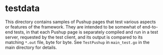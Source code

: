 # testdata

This directory contains samples of Pushup pages that test various aspects or
features of the framework. They are intended to be somewhat of end-to-end
tests, in that each Pushup page is separately compiled and run in a test
server, requested by the test client, and its output is compared to its
matching `*.out` file, byte for byte. See `TestPushup` in `main_test.go`
in the main directory for details.
